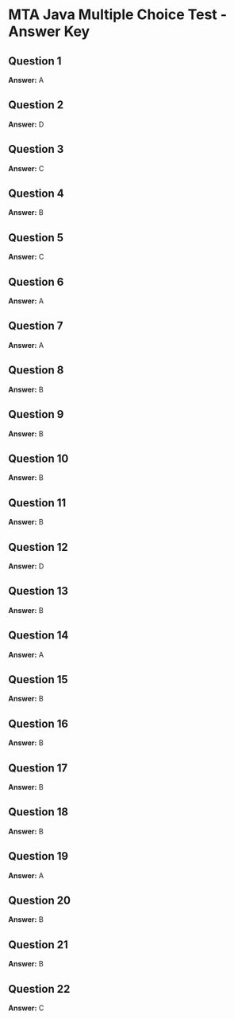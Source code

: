 # MTA Java Multiple Choice Test - Answer Key

## Question 1  
**Answer:** A  

## Question 2  
**Answer:** D  

## Question 3  
**Answer:** C  

## Question 4  
**Answer:** B  

## Question 5  
**Answer:** C  

## Question 6  
**Answer:** A  

## Question 7  
**Answer:** A  

## Question 8  
**Answer:** B  

## Question 9  
**Answer:** B  

## Question 10  
**Answer:** B  

## Question 11  
**Answer:** B  

## Question 12  
**Answer:** D  

## Question 13  
**Answer:** B  

## Question 14  
**Answer:** A  

## Question 15  
**Answer:** B  

## Question 16  
**Answer:** B  

## Question 17  
**Answer:** B  

## Question 18  
**Answer:** B  

## Question 19  
**Answer:** A  

## Question 20  
**Answer:** B  

## Question 21  
**Answer:** B  

## Question 22  
**Answer:** C  
